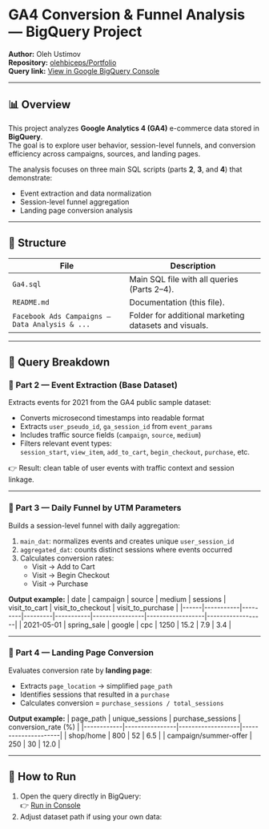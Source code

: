 # GA4 Conversion & Funnel Analysis — BigQuery Project

**Author:** Oleh Ustimov  
**Repository:** [olehbiceps/Portfolio](https://github.com/olehbiceps/Portfolio)  
**Query link:** [View in Google BigQuery Console](https://console.cloud.google.com/bigquery?sq=244262756080:635fdfa62245499897bfadf0d45b4529)

---

## 📊 Overview

This project analyzes **Google Analytics 4 (GA4)** e-commerce data stored in **BigQuery**.  
The goal is to explore user behavior, session-level funnels, and conversion efficiency across campaigns, sources, and landing pages.

The analysis focuses on three main SQL scripts (parts **2**, **3**, and **4**) that demonstrate:
- Event extraction and data normalization  
- Session-level funnel aggregation  
- Landing page conversion analysis  

---

## 📁 Structure

| File | Description |
|------|--------------|
| `Ga4.sql` | Main SQL file with all queries (Parts 2–4). |
| `README.md` | Documentation (this file). |
| `Facebook Ads Campaigns — Data Analysis & ...` | Folder for additional marketing datasets and visuals. |

---

## 🧮 Query Breakdown

### 🔹 Part 2 — Event Extraction (Base Dataset)
Extracts events for 2021 from the GA4 public sample dataset:
- Converts microsecond timestamps into readable format  
- Extracts `user_pseudo_id`, `ga_session_id` from `event_params`  
- Includes traffic source fields (`campaign`, `source`, `medium`)  
- Filters relevant event types:  
  `session_start`, `view_item`, `add_to_cart`, `begin_checkout`, `purchase`, etc.

👉 Result: clean table of user events with traffic context and session linkage.

---

### 🔹 Part 3 — Daily Funnel by UTM Parameters
Builds a session-level funnel with daily aggregation:
1. `main_dat`: normalizes events and creates unique `user_session_id`
2. `aggregated_dat`: counts distinct sessions where events occurred
3. Calculates conversion rates:
   - Visit → Add to Cart  
   - Visit → Begin Checkout  
   - Visit → Purchase

**Output example:**
| date | campaign | source | medium | sessions | visit_to_cart | visit_to_checkout | visit_to_purchase |
|------|-----------|---------|---------|-----------|----------------|------------------|------------------|
| 2021-05-01 | spring_sale | google | cpc | 1250 | 15.2 | 7.9 | 3.4 |

---

### 🔹 Part 4 — Landing Page Conversion
Evaluates conversion rate by **landing page**:
- Extracts `page_location` → simplified `page_path`
- Identifies sessions that resulted in a `purchase`
- Calculates conversion = `purchase_sessions / total_sessions`

**Output example:**
| page_path | unique_sessions | purchase_sessions | conversion_rate (%) |
|------------|----------------|-------------------|---------------------|
| shop/home | 800 | 52 | 6.5 |
| campaign/summer-offer | 250 | 30 | 12.0 |

---

## 🚀 How to Run

1. Open the query directly in BigQuery:  
   👉 [Run in Console](https://console.cloud.google.com/bigquery?sq=244262756080:635fdfa62245499897bfadf0d45b4529)
2. Adjust dataset path if using your own data:  
